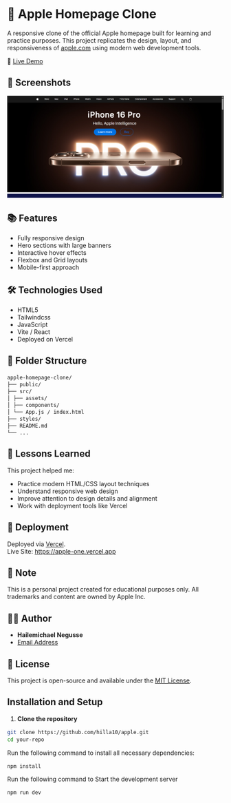 # 🍏 Apple Homepage Clone

A responsive clone of the official Apple homepage built for learning and practice purposes. This project replicates the design, layout, and responsiveness of [apple.com](https://www.apple.com) using modern web development tools.

🚀 [Live Demo](https://apple-one.vercel.app)

## 📸 Screenshots

![Screenshot](./ScreenShot%20Tool%20-20250605192157.png)

## 📚 Features

- Fully responsive design
- Hero sections with large banners
- Interactive hover effects
- Flexbox and Grid layouts
- Mobile-first approach

## 🛠️ Technologies Used

- HTML5
- Tailwindcss
- JavaScript 
- Vite / React 
- Deployed on Vercel

## 📂 Folder Structure
```
apple-homepage-clone/
├── public/
├── src/
│ ├── assets/
│ ├── components/
│ └── App.js / index.html
├── styles/
├── README.md
└── ...
```


## 🧠 Lessons Learned

This project helped me:
- Practice modern HTML/CSS layout techniques
- Understand responsive web design
- Improve attention to design details and alignment
- Work with deployment tools like Vercel

## 🔗 Deployment

Deployed via [Vercel](https://vercel.com).  
Live Site: https://apple-one.vercel.app

## 📌 Note

This is a personal project created for educational purposes only. All trademarks and content are owned by Apple Inc.

## 🧑‍💻 Author

- **Hailemichael Negusse**
- [Email Address](https://github.com/hilla10)

## 📄 License

This project is open-source and available under the [MIT License](LICENSE).


## Installation and Setup

  1. **Clone the repository**
  ```sh
  git clone https://github.com/hilla10/apple.git
  cd your-repo
  ```
  
  Run the following command to install all necessary dependencies:
  
  ```sh
  npm install
  
  ```
  
  Run the following command to Start the development server
  
  ```sh
  npm run dev
  ```

